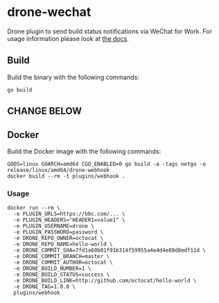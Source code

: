 # drone-wechat

Drone plugin to send build status notifications via WeChat for Work. For usage
information please look at [the docs](DOCS.md).

## Build

Build the binary with the following commands:

```
go build
```

## CHANGE BELOW

## Docker

Build the Docker image with the following commands:

```
GOOS=linux GOARCH=amd64 CGO_ENABLED=0 go build -a -tags netgo -o release/linux/amd64/drone-webhook
docker build --rm -t plugins/webhook .
```

### Usage

```
docker run --rm \
  -e PLUGIN_URLS=https://bbc.com/... \
  -e PLUGIN_HEADERS="HEADER1=value1" \
  -e PLUGIN_USERNAME=drone \
  -e PLUGIN_PASSWORD=password \
  -e DRONE_REPO_OWNER=octocat \
  -e DRONE_REPO_NAME=hello-world \
  -e DRONE_COMMIT_SHA=7fd1a60b01f91b314f59955a4e4d4e80d8edf11d \
  -e DRONE_COMMIT_BRANCH=master \
  -e DRONE_COMMIT_AUTHOR=octocat \
  -e DRONE_BUILD_NUMBER=1 \
  -e DRONE_BUILD_STATUS=success \
  -e DRONE_BUILD_LINK=http://github.com/octocat/hello-world \
  -e DRONE_TAG=1.0.0 \
  plugins/webhook
```
